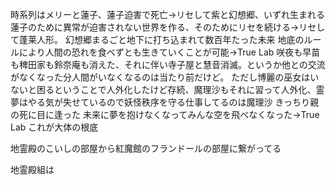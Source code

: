 時系列はメリーと蓮子、蓮子迫害で死亡→リセして紫と幻想郷、いずれ生まれる蓮子のために異常が迫害されない世界を作る、そのためにリセを続ける→リセして蓬莱人形。
幻想郷まるごと地下に打ち込まれて数百年たった未来
地底のルールにより人間の恐れを食べずとも生きていくことが可能→True Lab
咲夜も早苗も稗田家も鈴奈庵も消えた、それに伴い寺子屋と慧音消滅。というか他との交流がなくなった分人間がいなくなるのは当たり前だけど。
ただし博麗の巫女はいないと困るということで人外化したけど存続、魔理沙もそれに習って人外化、霊夢はやる気が失せているので妖怪秩序を守る仕事してるのは魔理沙
きっちり親の死に目に逢った
未来に夢を抱けなくなってみんな空を飛べなくなった→True Lab
これが大体の根底

地霊殿のこいしの部屋から紅魔館のフランドールの部屋に繋がってる

地霊殿組は
